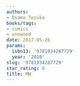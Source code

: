 ```yaml
---
authors:
- Osamu Tezuka
books/tags:
- comics
- unowned
date: 2017-05-26
params:
  isbn13: '9781934287729'
  year: '2010'
slug: '9781934287729'
star_rating: 0
title: MW
---
```


<!--more-->